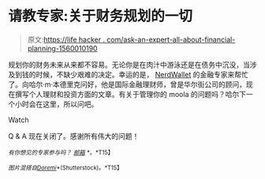 # 请教专家:关于财务规划的一切

> 原文:[https://life hacker . com/ask-an-expert-all-about-financial-planning-1560010190](https://lifehacker.com/ask-an-expert-all-about-financial-planning-1560010190)

规划你的财务未来从来都不容易。无论你是在肉汁中游泳还是在债务中沉没，当涉及到钱的时候，不缺少艰难的决定。幸运的是， [NerdWallet](http://www.nerdwallet.com/) 的金融专家来帮忙了。向哈尔·m·本德里克问好，他是国际金融理财师，曾是华尔街公司的顾问，现在撰写个人理财和投资方面的文章。有关于管理你的 moola 的问题吗？哈尔下一个小时会在这里，所以问吧。

Watch

Q & A 现在关闭了。感谢所有伟大的问题！

<small>*有你想见的专家参与吗？*</small> [<small>*邮箱*</small>](mailto:andy@lifehacker.com) <small>*。*T15】</small>

<small>*图片混搭自*</small>[<small>*Doremi*</small>](http://www.shutterstock.com/pic.mhtml?id=135367571&src=id)<small>*(Shutterstock)。*T15】</small>